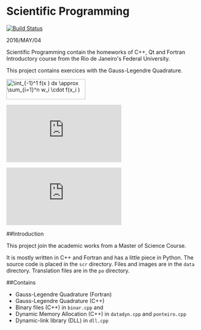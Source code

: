 # Scientific Programming

[![Build Status](https://travis-ci.org/fit087/scientific_programming.svg?branch=master)](https://travis-ci.org/fit087/scientific_programming)

2016/MAY/04

Scientific Programming contain the homeworks of C++, Qt and Fortran Introductory course
from the Rio de Janeiro's Federal University.

This project contains exercices with the Gauss-Legendre Quadrature.

<img src="http://www.sciweavers.org/tex2img.php?eq=%20%5Cint_%7B-1%7D%5E1%20f%28x%20%29%20dx%20%5Capprox%20%5Csum_%7Bi%3D1%7D%5En%20w_i%20%5Ccdot%20f%28x_i%20%29&bc=White&fc=Black&im=jpg&fs=12&ff=arev&edit=0" align="center" border="0" alt=" \int_{-1}^1 f(x ) dx \approx \sum_{i=1}^n w_i \cdot f(x_i )" width="206" height="53" />

![equation](http://www.sciweavers.org/tex2img.php?eq=%20%5Cint_a%5Eb%20f%28x%20%29%20dx%20%5Capprox%20%5Cfrac%7Bb-a%7D%7B2%7D%5Csum_%7Bi%3D1%7D%5En%20w_i%20%5Ccdot%20f%28x_i%20%29&bc=White&fc=Black&im=jpg&fs=12&ff=arev&edit=0)

![img](http://www.sciweavers.org/tex2img.php?eq=%20J%3D%5Cdfrac%7B%5Cpartial%20%28x%2Cy%29%7D%7B%5Cpartial%20%28%5Cxi%2C%5Ceta%29%7D%3D%5Cbegin%7Bbmatrix%7D%20%5Cdfrac%7B%5Cpartial%20x%20%7D%7B%5Cpartial%20%5Cxi%7D%20%20%26%20%5Cdfrac%7B%5Cpartial%20y%20%7D%7B%5Cpartial%20%5Cxi%7D%20%20%20%5C%5C%20%5Cdfrac%7B%5Cpartial%20x%20%7D%7B%5Cpartial%20%5Ceta%7D%20%20%26%20%5Cdfrac%7B%5Cpartial%20y%20%7D%7B%5Cpartial%20%5Ceta%7D%20%5Cend%7Bbmatrix%7D%20%5Cend%7Bbmatrix%7D%20%0A&bc=White&fc=Black&im=jpg&fs=12&ff=arev&edit=0)

##Introduction

This project join the academic works from a Master of Science Course.

It is mostly written in C++ and Fortran and has a little piece in Python. The source code is placed in the ``scr`` directory. Files and images are in the ``data`` directory. Translation files are in the ``po`` directory.

##Contains

- Gauss-Legendre Quadrature (Fortran)
- Gauss-Legendre Quadrature (C++)
- Binary files (C++) in ``binar.cpp`` and 
- Dynamic Memory Allocation (C++) in ``datadyn.cpp`` and ``ponteiro.cpp``
- Dynamic-link library (DLL) in ``dll.cpp``


